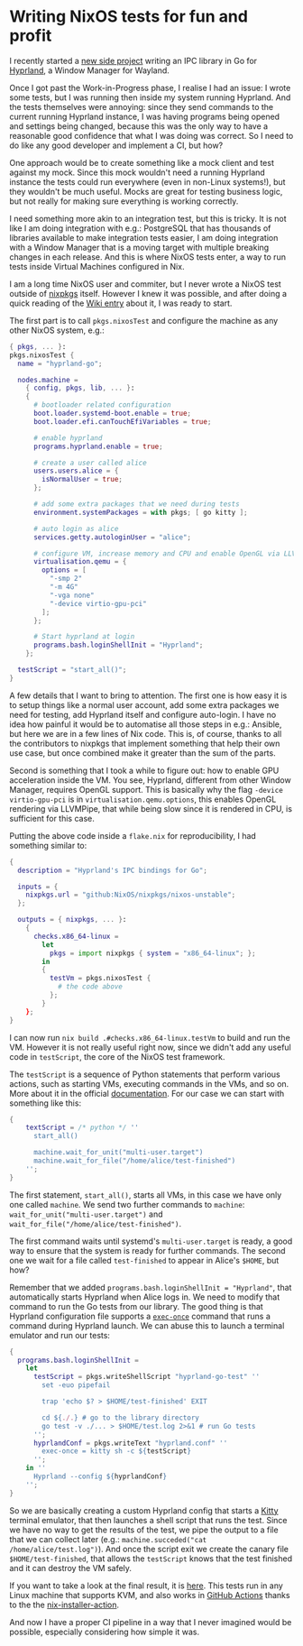 # Writing NixOS tests for fun and profit

I recently started a [new side
project](https://github.com/thiagokokada/hyprland-go) writing an IPC library in
Go for [Hyprland](https://hyprland.org/), a Window Manager for Wayland.

Once I got past the Work-in-Progress phase, I realise I had an issue: I wrote
some tests, but I was running then inside my system running Hyprland. And the
tests themselves were annoying: since they send commands to the current running
Hyprland instance, I was having programs being opened and settings being
changed, because this was the only way to have a reasonable good confidence
that what I was doing was correct. So I need to do like any good developer and
implement a CI, but how?

One approach would be to create something like a mock client and test against
my mock. Since this mock wouldn't need a running Hyprland instance the tests
could run everywhere (even in non-Linux systems!), but they wouldn't be much
useful. Mocks are great for testing business logic, but not really for making
sure everything is working correctly.

I need something more akin to an integration test, but this is tricky. It is
not like I am doing integration with e.g.: PostgreSQL that has thousands of
libraries available to make integration tests easier, I am doing integration
with a Window Manager that is a moving target with multiple breaking changes in
each release. And this is where NixOS tests enter, a way to run tests inside
Virtual Machines configured in Nix.

I am a long time NixOS user and commiter, but I never wrote a NixOS test
outside of [nixpkgs](https://github.com/NixOS/nixpkgs) itself. However I knew
it was possible, and after doing a quick reading of the [Wiki
entry](https://wiki.nixos.org/wiki/NixOS_VM_tests) about it, I was ready to
start.

The first part is to call `pkgs.nixosTest` and configure the machine as any
other NixOS system, e.g.:

```nix
{ pkgs, ... }:
pkgs.nixosTest {
  name = "hyprland-go";

  nodes.machine =
    { config, pkgs, lib, ... }:
    {
      # bootloader related configuration
      boot.loader.systemd-boot.enable = true;
      boot.loader.efi.canTouchEfiVariables = true;

      # enable hyprland
      programs.hyprland.enable = true;

      # create a user called alice
      users.users.alice = {
        isNormalUser = true;
      };

      # add some extra packages that we need during tests
      environment.systemPackages = with pkgs; [ go kitty ];

      # auto login as alice
      services.getty.autologinUser = "alice";

      # configure VM, increase memory and CPU and enable OpenGL via LLVMPipe
      virtualisation.qemu = {
        options = [
          "-smp 2"
          "-m 4G"
          "-vga none"
          "-device virtio-gpu-pci"
        ];
      };

      # Start hyprland at login
      programs.bash.loginShellInit = "Hyprland";
    };

  testScript = "start_all()";
}
```

A few details that I want to bring to attention. The first one is how easy it
is to setup things like a normal user account, add some extra packages we need
for testing, add Hyprland itself and configure auto-login. I have no idea how
painful it would be to automatise all those steps in e.g.: Ansible, but here we
are in a few lines of Nix code. This is, of course, thanks to all the
contributors to nixpkgs that implement something that help their own use case,
but once combined make it greater than the sum of the parts.

Second is something that I took a while to figure out: how to enable GPU
acceleration inside the VM. You see, Hyprland, different from other Window
Manager, requires OpenGL support. This is basically why the flag `-device
virtio-gpu-pci` is in `virtualisation.qemu.options`, this enables OpenGL
rendering via LLVMPipe, that while being slow since it is rendered in CPU, is
sufficient for this case.

Putting the above code inside a `flake.nix` for reproducibility, I had
something similar to:

```nix
{
  description = "Hyprland's IPC bindings for Go";

  inputs = {
    nixpkgs.url = "github:NixOS/nixpkgs/nixos-unstable";
  };

  outputs = { nixpkgs, ... }:
    {
      checks.x86_64-linux =
        let
          pkgs = import nixpkgs { system = "x86_64-linux"; };
        in
        {
          testVm = pkgs.nixosTest {
            # the code above
          };
        }
    };
}
```

I can now run `nix build .#checks.x86_64-linux.testVm` to build and run the VM.
However it is not really useful right now, since we didn't add any useful code
in `testScript`, the core of the NixOS test framework.

The `testScript` is a sequence of Python statements that perform various
actions, such as starting VMs, executing commands in the VMs, and so on. More
about it in the official
[documentation](https://nixos.org/manual/nixos/stable/index.html#sec-nixos-tests).
For our case we can start with something like this:

```nix
{
    textScript = /* python */ ''
      start_all()

      machine.wait_for_unit("multi-user.target")
      machine.wait_for_file("/home/alice/test-finished")
    '';
}
```

The first statement, `start_all()`, starts all VMs, in this case we have only
one called `machine`. We send two further commands to `machine`:
`wait_for_unit("multi-user.target")` and
`wait_for_file("/home/alice/test-finished")`.

The first command waits until systemd's `multi-user.target` is ready, a good
way to ensure that the system is ready for further commands. The second one we
wait for a file called `test-finished` to appear in Alice's `$HOME`, but how?

Remember that we added `programs.bash.loginShellInit = "Hyprland"`, that
automatically starts Hyprland when Alice logs in. We need to modify that
command to run the Go tests from our library. The good thing is that Hyprland
configuration file supports a
[`exec-once`](https://wiki.hyprland.org/Configuring/Keywords/#executing)
command that runs a command during Hyprland launch. We can abuse this to launch
a terminal emulator and run our tests:

```nix
{
  programs.bash.loginShellInit =
    let
      testScript = pkgs.writeShellScript "hyprland-go-test" ''
        set -euo pipefail

        trap 'echo $? > $HOME/test-finished' EXIT

        cd ${./.} # go to the library directory
        go test -v ./... > $HOME/test.log 2>&1 # run Go tests
      '';
      hyprlandConf = pkgs.writeText "hyprland.conf" ''
        exec-once = kitty sh -c ${testScript}
      '';
    in ''
      Hyprland --config ${hyprlandConf}
    '';
}
```

So we are basically creating a custom Hyprland config that starts a
[Kitty](https://sw.kovidgoyal.net/kitty/) terminal emulator, that then launches
a shell script that runs the test. Since we have no way to get the results of
the test, we pipe the output to a file that we can collect later (e.g.:
`machine.succeded("cat /home/alice/test.log")`). And once the script exit we
create the canary file `$HOME/test-finished`, that allows the `testScript`
knows that the test finished and it can destroy the VM safely.

If you want to take a look at the final result, it is
[here](https://github.com/thiagokokada/hyprland-go/blob/v0.0.1/flake.nix). This
tests run in any Linux machine that supports KVM, and also works in [GitHub
Actions](https://github.com/thiagokokada/hyprland-go/actions/workflows/nix.yaml)
thanks to the the
[nix-installer-action](https://github.com/DeterminateSystems/nix-installer-action).

And now I have a proper CI pipeline in a way that I never imagined would be
possible, especially considering how simple it was.
